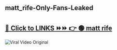 
 ## matt_rife-Only-Fans-Leaked

# <h2><a href="https://clipsfans.com/matt_rife&ref=git">🔗 Click to LINKS ⏩⏩ 👉 🟢 matt rife </a></h2>

<a href="https://clipsfans.com/matt_rife&ref=git" rel="nofollow" data-target="animated-image.originalLink"><img src="https://i.ibb.co.com/xMMVF88/686577567.gif" alt="Viral Video Original" style="max-width: 100%; display: inline-block;" data-target="animated-image.originalImage"></a>
